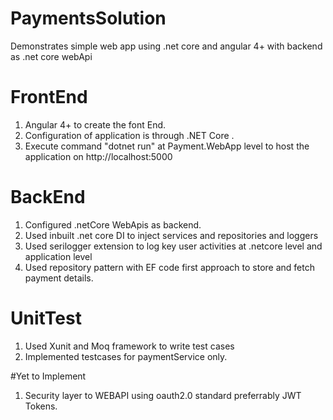 # PaymentsSolution
Demonstrates simple web app using .net core  and angular 4+ with backend as .net core webApi
# FrontEnd
1. Angular 4+ to create the font End.
2. Configuration of application is through .NET Core .
3. Execute command "dotnet run" at Payment.WebApp level to host the application on http://localhost:5000
# BackEnd
1. Configured .netCore WebApis as backend.
2. Used inbuilt .net core DI to inject services and repositories and loggers
3. Used serilogger extension to log key user activities at .netcore level and application level
4. Used repository pattern with EF code first approach to store and fetch payment details.
# UnitTest
1. Used Xunit and Moq framework to write test cases
2. Implemented testcases for paymentService only.

#Yet to Implement
1. Security layer to WEBAPI using oauth2.0 standard preferrably JWT Tokens.

